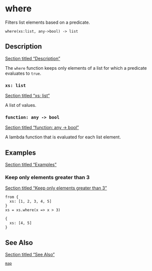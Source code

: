 # where

Filters list elements based on a predicate.

```tql
where(xs:list, any->bool) -> list
```

## Description

[Section titled “Description”](#description)

The `where` function keeps only elements of a list for which a predicate evaluates to `true`.

### `xs: list`

[Section titled “xs: list”](#xs-list)

A list of values.

### `function: any -> bool`

[Section titled “function: any -> bool”](#function-any---bool)

A lambda function that is evaluated for each list element.

## Examples

[Section titled “Examples”](#examples)

### Keep only elements greater than 3

[Section titled “Keep only elements greater than 3”](#keep-only-elements-greater-than-3)

```tql
from {
  xs: [1, 2, 3, 4, 5]
}
xs = xs.where(x => x > 3)
```

```tql
{
  xs: [4, 5]
}
```

## See Also

[Section titled “See Also”](#see-also)

[`map`](/reference/functions/map)